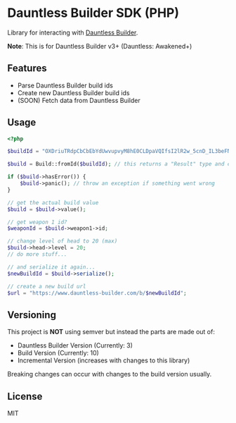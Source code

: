 # Dauntless Builder SDK (PHP)

Library for interacting with [Dauntless Builder](https://www.dauntless-builder.com).

**Note**: This is for Dauntless Builder v3+ (Dauntless: Awakened+)

## Features

- Parse Dauntless Builder build ids
- Create new Dauntless Builder build ids
- (SOON) Fetch data from Dauntless Builder

## Usage

```php
<?php

$buildId = "OXDriuTRdpCbCbEbYdUwvupvyM8hE0CLDpaVQIfsI2lR2w_5cnD_IL3beFN2C"; // DB Url looks like this: dauntless-builder.com/b/:buildId

$build = Build::fromId($buildId); // this returns a "Result" type and could contain errors

if ($build->hasError()) {
    $build->panic(); // throw an exception if something went wrong
}

// get the actual build value
$build = $build->value();

// get weapon 1 id?
$weaponId = $build->weapon1->id;

// change level of head to 20 (max)
$build->head->level = 20;
// do more stuff...

// and serialize it again...
$newBuildId = $build->serialize();

// create a new build url
$url = "https://www.dauntless-builder.com/b/$newBuildId";
```

## Versioning

This project is **NOT** using semver but instead the parts are made out of:

- Dauntless Builder Version (Currently: 3)
- Build Version (Currently: 10)
- Incremental Version (increases with changes to this library)

Breaking changes can occur with changes to the build version usually.

## License

MIT
